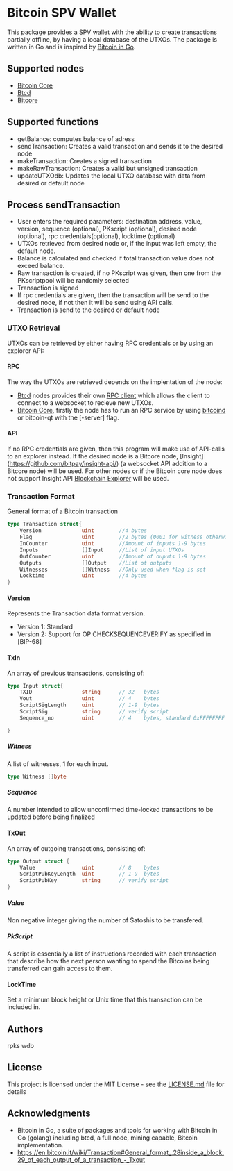 # Bitcoin SPV Wallet
This package provides a SPV wallet with the ability to create transactions partially offline, by having a local database of the UTXOs. The package is written in Go and is  inspired by [Bitcoin in Go](https://github.com/btcsuite).

## Supported nodes
* [Bitcoin Core](https://bitcoin.org/en/bitcoin-core/)
* [Btcd](https://github.com/btcsuite/btcd)
* [Bitcore](https://bitcore.io/)

## Supported functions
* getBalance: computes balance of adress
* sendTransaction: Creates a valid transaction and sends it to the desired node
* makeTransaction: Creates a signed transaction
* makeRawTransaction: Creates a valid but unsigned transaction
* updateUTXOdb: Updates the local UTXO database with data from desired or default node

## Process sendTransaction
* User enters the required parameters:  destination address,  value, version, sequence (optional), PKscript (optional), desired node (optional), rpc credentials(optional), locktime (optional)
* UTXOs retrieved from desired node or, if the input was left empty, the default node.
* Balance is calculated and checked if total transaction value does not exceed balance.
* Raw transaction is created, if no PKscript was given, then one from the PKscriptpool will be randomly selected
* Transaction is signed
* If rpc credentials are given, then the transaction will be send to the desired node, if not then it will be send using API calls.
* Transaction is send to the desired or default node


### UTXO Retrieval
UTXOs can be retrieved by either having RPC credentials or by using an explorer API:
#### RPC
The way the UTXOs are retrieved depends on the implentation of the node:
* [Btcd](https://github.com/btcsuite/btcd) nodes provides their own [RPC client](https://github.com/btcsuite/btcd/tree/master/rpcclient/examples/btcwalletwebsockets) which allows the client to connect to a websocket to recieve new UTXOs.
* [Bitcoin Core](https://bitcoin.org/en/bitcoin-core/), firstly the node has to run an RPC service by using [bitcoind](https://en.bitcoin.it/wiki/Bitcoind)  or bitcoin-qt with the [-server] flag.

#### API
If no RPC credentials are given, then this program will make use of API-calls to an explorer instead.  If the desired node is a Bitcore node, [Insight] (https://github.com/bitpay/insight-api/) (a websocket API addition to a Bitcore node) will be used. For other nodes or if the Bitcoin core node does not support Insight API  [Blockchain Explorer](https://www.blockchain.com/explorer) will be used.

### Transaction Format
General format of a Bitcoin transaction
```go
type Transaction struct{
	Version 			uint 		//4 bytes
	Flag 				uint		//2 bytes (0001 for witness otherwise empty)
	InCounter 			uint		//Amount of inputs 1-9 bytes
	Inputs 				[]Input		//List of input UTXOs
	OutCounter 			uint 		//Amount of ouputs 1-9 bytes
	Outputs 			[]Output	//List ot outputs
	Witnesses 			[]Witness 	//Only used when flag is set
	Locktime			uint		//4 bytes
}
```
#### Version
Represents the Transaction data format version.
* Version 1: Standard
* Version 2: Support for OP CHECKSEQUENCEVERIFY as specified in [BIP-68]

#### TxIn
An array of previous transactions, consisting of:
```go
type Input struct{
	TXID 				string		// 32 	bytes
	Vout 				uint		// 4	bytes
	ScriptSigLength 	uint		// 1-9	bytes
	ScriptSig 			string		// verify script
	Sequence_no			uint		// 4 	bytes, standard 0xFFFFFFFF

}
```

##### Witness
A list of witnesses, 1 for each input.
```go
type Witness []byte
```
##### Sequence
A number intended to allow unconfirmed time-locked transactions to be updated before being finalized

#### TxOut
An array of outgoing transactions, consisting of:
```go
type Output struct {
	Value 				uint		// 8	bytes
	ScriptPubKeyLength 	uint 		// 1-9	bytes
	ScriptPubKey		string		// verify script
}
```
##### Value
Non negative integer giving the number of Satoshis to be transfered.

##### PkScript
A script is essentially a list of instructions recorded with each transaction that describe how the next person wanting to spend the Bitcoins being transferred can gain access to them.

#### LockTime
Set a minimum block height or Unix time that this transaction can be included in.

## Authors
rpks
wdb
## License

This project is licensed under the MIT License - see the [LICENSE.md](LICENSE.md) file for details

## Acknowledgments
* Bitcoin in Go, a suite of packages and tools for working with Bitcoin in Go (golang) including btcd, a full node, mining capable, Bitcoin implementation.
* https://en.bitcoin.it/wiki/Transaction#General_format_.28inside_a_block.29_of_each_output_of_a_transaction_-_Txout

